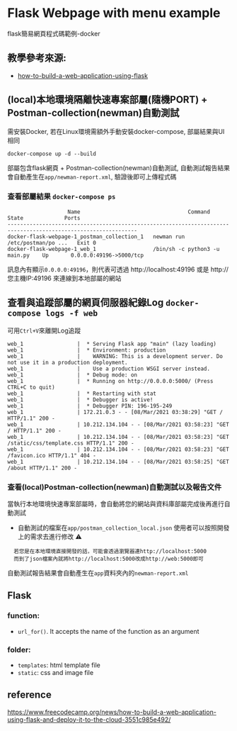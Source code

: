 # Flask Webpage with menu example
flask簡易網頁程式碼範例-docker

## 教學參考來源:
* [how-to-build-a-web-application-using-flask](https://www.freecodecamp.org/news/how-to-build-a-web-application-using-flask-and-deploy-it-to-the-cloud-3551c985e492/)

## (local)本地環境隔離快速專案部屬(隨機PORT) + Postman-collection(newman)自動測試
需安裝Docker, 若在Linux環境需額外手動安裝docker-compose, 部屬結果與UI相同
``` 
docker-compose up -d --build 
```
部屬包含flask網頁 + Postman-collection(newman)自動測試, 自動測試報告結果會自動產生在`app/newman-report.xml`, 驗證後即可上傳程式碼
### 查看部屬結果 `docker-compose ps`
```
                   Name                                  Command               State             Ports
---------------------------------------------------------------------------------------------------------------
docker-flask-webpage-1_postman_collection_1   newman run /etc/postman/po ...   Exit 0
docker-flask-webpage-1_web_1                  /bin/sh -c python3 -u main.py    Up       0.0.0.0:49196->5000/tcp
```
訊息內有顯示`0.0.0.0:49196`，則代表可透過 http://localhost:49196 或是 http://您主機IP:49196 來連線到本地部屬的網站
## 查看與追蹤部屬的網頁伺服器紀錄Log `docker-compose logs -f web`
可用`Ctrl+V`來離開Log追蹤
```
web_1                 |  * Serving Flask app "main" (lazy loading)
web_1                 |  * Environment: production
web_1                 |    WARNING: This is a development server. Do not use it in a production deployment.
web_1                 |    Use a production WSGI server instead.
web_1                 |  * Debug mode: on
web_1                 |  * Running on http://0.0.0.0:5000/ (Press CTRL+C to quit)
web_1                 |  * Restarting with stat
web_1                 |  * Debugger is active!
web_1                 |  * Debugger PIN: 196-195-249
web_1                 | 172.21.0.3 - - [08/Mar/2021 03:38:29] "GET / HTTP/1.1" 200 -
web_1                 | 10.212.134.104 - - [08/Mar/2021 03:58:23] "GET / HTTP/1.1" 200 -
web_1                 | 10.212.134.104 - - [08/Mar/2021 03:58:23] "GET /static/css/template.css HTTP/1.1" 200 -
web_1                 | 10.212.134.104 - - [08/Mar/2021 03:58:23] "GET /favicon.ico HTTP/1.1" 404 -
web_1                 | 10.212.134.104 - - [08/Mar/2021 03:58:25] "GET /about HTTP/1.1" 200 -
```
### 查看(local)Postman-collection(newman)自動測試以及報告文件
當執行本地環境快速專案部屬時，會自動將您的網站與資料庫部屬完成後再進行自動測試
* 自動測試的檔案在`app/postman_collection_local.json` 使用者可以按照開發上的需求去進行修改
:warning: 
```
  若您是在本地環境直接開發的話，可能會透過瀏覽器連http://localhost:5000
  而到了json檔案內就將http://localhost:5000改成http://web:5000即可
```
自動測試報告結果會自動產生在`app`資料夾內的`newman-report.xml`

## Flask 
### function:
* `url_for()`. It accepts the name of the function as an argument
### folder:
* `templates`: html template file
* `static`: css and image file

## reference
https://www.freecodecamp.org/news/how-to-build-a-web-application-using-flask-and-deploy-it-to-the-cloud-3551c985e492/
